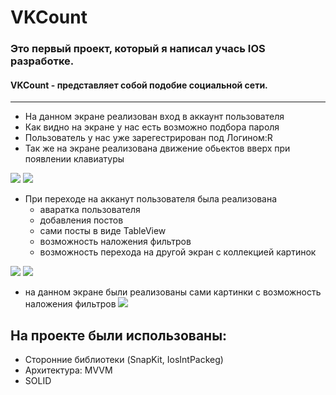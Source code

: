 # VKCount
### Это первый проект, который я написал учась IOS разработке.
#### VKCount - представляет собой подобие социальной сети.
___

+ На данном экране реализован вход в аккаунт пользователя
+ Как видно на экране у нас есть возможно подбора пароля 
+ Пользователь у нас уже зарегестрирован под Логином:R 
+ Так же на экране реализована движение обьектов вверх при появлении клавиатуры 

![](https://github.com/RamazanGasratov/VKCount/blob/8c6d25e85d089a3cb7427d0fcf2b07cb6d71d482/Снимок%20экрана%202023-04-25%20в%2014.06.02.png)
![](https://github.com/RamazanGasratov/VKCount/blob/main/Снимок%20экрана%202023-04-25%20в%2014.06.20.png)

+ При переходе на акканут пользователя была реализована 
  + аваратка пользователя 
  + добавления постов 
  + сами посты в виде TableView
  + возможность наложения фильтров
  + возможность перехода на другой экран с коллекцией картинок 

![](https://github.com/RamazanGasratov/VKCount/blob/main/Снимок%20экрана%202023-04-25%20в%2014.08.22.png)
![](https://github.com/RamazanGasratov/VKCount/blob/main/Снимок%20экрана%202023-04-25%20в%2014.08.35.png)
+ на данном экране были реализованы сами картинки с возможность наложения фильтров
![](https://github.com/RamazanGasratov/VKCount/blob/main/Снимок%20экрана%202023-04-25%20в%2014.08.52.png)
## На проекте были использованы:
+ Сторонние библиотеки (SnapKit, IosIntPackeg)
+ Архитектура: MVVM 
+ SOLID
